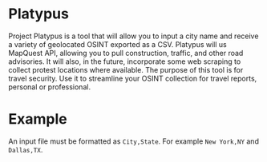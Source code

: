 # Platypus
Project Platypus is a tool that will allow you to input a city name and receive a variety of geolocated OSINT exported as a CSV.  Platypus will us MapQuest API, allowing you to pull construction, traffic, and other road advisories.  It will also, in the future, incorporate some web scraping to collect protest locations where available.  The purpose of this tool is for travel security. Use it to streamline your OSINT collection for travel reports, personal or professional.

# Example

An input file must be formatted as `City,State`. For example `New York,NY` and `Dallas,TX`.
